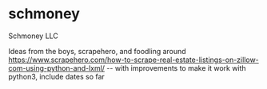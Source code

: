 # schmoney
Schmoney LLC

Ideas from the boys, scrapehero, and foodling around
https://www.scrapehero.com/how-to-scrape-real-estate-listings-on-zillow-com-using-python-and-lxml/
-- with improvements to make it work with python3, include dates so far
